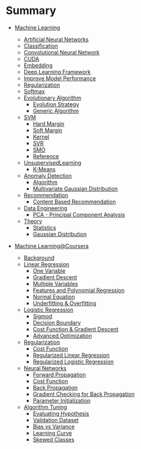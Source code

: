 # Summary

* [Machine Learning](MachineLearning/ml.md)
    * [Artificial Neural Networks](MachineLearning/ann.md)
    * [Classification](MachineLearning/classification.md)
    * [Convolutional Neural Network](MachineLearning/cnn.md)
    * [CUDA](MachineLearning/cuda.md)
    * [Embedding](MachineLearning/embedding.md)
    * [Deep Learning Framework](MachineLearning/dl_frameworks.md)
    * [Improve Model Performance](MachineLearning/model_performance.md)
    * [Regularization](MachineLearning/regularization.md)
    * [Softmax](MachineLearning/softmax.md)
    * [Evolutionary Algorithm]()
        * [Evolution Strategy](MachineLearning/Evolutionary/evolution_strategy.md)
        * [Generic Algorithm](MachineLearning/Evolutionary/generic_algorithm.md)
    * [SVM](MachineLearning/SVM/svm.md)
        * [Hard Margin](MachineLearning/SVM/hard_margin.md)
        * [Soft Margin](MachineLearning/SVM/soft_margin.md)
        * [Kernel](MachineLearning/SVM/kernel.md)
        * [SVR](MachineLearning/SVM/svr.md)
        * [SMO](MachineLearning/SVM/smo.md)
        * [Reference](MachineLearning/SVM/reference.md)
    * [UnsupervisedLearning]()
        * [K-Means](MachineLearning/UnsupervisedLearning/kmeans.md)
    * [Anomaly Detection](MachineLearning/AnomalyDetection/anomaly.md)
        * [Algorithm](MachineLearning/AnomalyDetection/algorithm.md)
        * [Multivariate Gaussian Distribution](MachineLearning/AnomalyDetection/multi_gaussian.md)
    * [Recommendation]()
        * [Content Based Recommendation](MachineLearning/Recommendation/content.md)
    * [Data Engineering]()
        * [PCA - Principal Component Analysis](MachineLearning/DataEngineering/pca.md)
    * [Theory]()
        * [Statistics](MachineLearning/Theory/statistics.md)
        * [Gaussian Distribution](MachineLearning/Theory/gaussian.md)


* [Machine Learning@Coursera]()
    * [Background](ML_Coursera_Andrew/Background/background.md)
    * [Linear Regression](ML_Coursera_Andrew/LinearRegression/lr.md)
        * [One Variable](ML_Coursera_Andrew/LinearRegression/one_var.md)
        * [Gradient Descent](ML_Coursera_Andrew/LinearRegression/gradient_descent.md)
        * [Multiple Variables](ML_Coursera_Andrew/LinearRegression/mult_var.md)
        * [Features and Polynomial Regression](ML_Coursera_Andrew/LinearRegression/features.md)
        * [Normal Equation](ML_Coursera_Andrew/LinearRegression/normal_equation.md)
        * [Underfitting & Overfitting](ML_Coursera_Andrew/LinearRegression/error_fit.md)
    * [Logistic Regression](ML_Coursera_Andrew/LogisticRegression/lr.md)
        * [Sigmod](ML_Coursera_Andrew/LogisticRegression/sigmod.md)
        * [Decision Boundary](ML_Coursera_Andrew/LogisticRegression/decision_boundary.md)
        * [Cost Function & Gradient Descent](ML_Coursera_Andrew/LogisticRegression/cost_gd.md)
        * [Advanced Optimization](ML_Coursera_Andrew/LogisticRegression/advanced_optimization.md)
    * [Regularization](ML_Coursera_Andrew/Regularization/regular.md)
        * [Cost Function](ML_Coursera_Andrew/Regularization/cost.md)
        * [Regularized Linear Regression](ML_Coursera_Andrew/Regularization/linear_regression.md)
        * [Regularized Logistic Regression](ML_Coursera_Andrew/Regularization/logistic_regression.md)
    * [Neural Networks](ML_Coursera_Andrew/NeuralNetworks/nn.md)
        * [Forward Propagation](ML_Coursera_Andrew/NeuralNetworks/forward_propagation.md)
        * [Cost Function](ML_Coursera_Andrew/NeuralNetworks/cost.md)
        * [Back Propagation](ML_Coursera_Andrew/NeuralNetworks/back_propagation.md)
        * [Gradient Checking for Back Propagation](ML_Coursera_Andrew/NeuralNetworks/bp_gradient_checking.md)
        * [Parameter Initialization](ML_Coursera_Andrew/NeuralNetworks/parameter_init.md)
    * [Algorithm Tuning](ML_Coursera_Andrew/AlgorithmTuning/tuning.md)
        * [Evaluating Hypothesis](ML_Coursera_Andrew/AlgorithmTuning/evaluating.md)
        * [Validation Dataset](ML_Coursera_Andrew/AlgorithmTuning/validation.md)
        * [Bias vs Variance](ML_Coursera_Andrew/AlgorithmTuning/bias_variance.md)
        * [Learning Curve](ML_Coursera_Andrew/AlgorithmTuning/curved.md)
        * [Skewed Classes](ML_Coursera_Andrew/AlgorithmTuning/skewed.md)